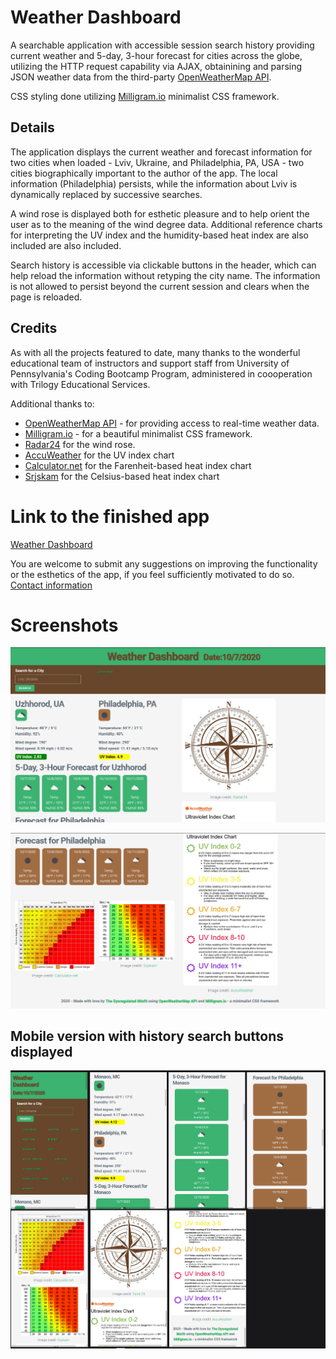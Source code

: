 # Weather Dashboard

A searchable application with accessible session search history providing current weather and 5-day, 3-hour forecast for cities across the globe, utilizing the HTTP request capability via AJAX, obtainining and parsing JSON weather data from the third-party [OpenWeatherMap API](https://openweathermap.org/).

CSS styling done utilizing [Milligram.io](https://milligram.io) minimalist CSS framework. 

## Details

The application displays the current weather and forecast information for two cities when loaded - Lviv, Ukraine, and Philadelphia, PA, USA - two cities biographically important to the author of the app. The local information (Philadelphia) persists, while the information about Lviv is dynamically replaced by successive searches. 

A wind rose is displayed both for esthetic pleasure and to help orient the user as to the meaning of the wind degree data. Additional reference charts for interpreting the UV index  and the humidity-based heat index are also included are also included. 

Search history is accessible via clickable buttons in the header, which can help reload the information without retyping the city name. The information is not allowed to persist beyond the current session and clears when the page is reloaded.

## Credits

As with all the projects featured to date, many thanks to the wonderful educational team of instructors and support staff from University of Pennsylvania's Coding Bootcamp Program, administered in coooperation with Trilogy Educational Services. 

Additional thanks to:
* [OpenWeatherMap API](https://openweathermap.org/) - for providing access to real-time weather data.
* [Milligram.io](https://milligram.io) - for a beautiful minimalist CSS framework.
* [Radar24](https://radar24.pl/en/wind-direction/) for the wind rose. 
* [AccuWeather](https://www.accuweather.com/en/weather-news/how-to-use-the-uv-index-to-protect-yourself-from-the-suns-harmful-rays-2/432603) for the UV index chart
* [Calculator.net](https://www.calculator.net/heat-index-calculator.html) for the Farenheit-based heat index chart
* [Srjskam](http://srjskam.blogspot.com/2017/03/heat-index-in-celsius.html) for the Celsius-based heat index chart

# Link to the finished app

[Weather Dashboard](https://bohdicave.github.io/Weather-Dashboard)

You are welcome to submit any suggestions on improving the functionality or the esthetics of the app, if you feel sufficiently motivated to do so. [Contact information](https://bohdicave.github.io/contact.html)

# Screenshots

![Weather Dashboard - Screenshot 1](./assets/images/weather-screen-1.png)

![Weather Dashboard - Screenshot 2](./assets/images/weather-screen-2.png)

## Mobile version with history search buttons displayed
![Weather Dashboard - Screenshot 3](./assets/images/weather-screen-3.png)